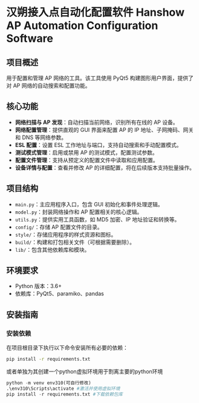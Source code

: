 # 汉朔接入点自动化配置软件 Hanshow AP Automation Configuration Software

## 项目概述
用于配置和管理 AP 网络的工具。该工具使用 PyQt5 构建图形用户界面，提供了对 AP 网络的自动搜索和配置功能。

## 核心功能
- **网络扫描与 AP 发现**：自动扫描当前网络，识别所有在线的 AP 设备。
- **网络配置管理**：提供直观的 GUI 界面来配置 AP 的 IP 地址、子网掩码、网关和 DNS 等网络参数。
- **ESL 配置**：设置 ESL 工作地址与端口，支持自动搜索和手动配置模式。
- **测试模式管理**：启用或禁用 AP 的测试模式，配置测试参数。
- **配置文件管理**：支持从预定义的配置文件中读取和应用配置。
- **设备详情与配置**：查看并修改 AP 的详细配置，将在后续版本支持批量操作。

## 项目结构
- `main.py`：主应用程序入口，包含 GUI 初始化和事件处理逻辑。
- `model.py`：封装网络操作和 AP 配置相关的核心逻辑。
- `utils.py`：提供实用工具函数，如 MD5 加密、IP 地址验证和转换等。
- `config/`：存储 AP 配置文件的目录。
- `style/`：存储应用程序的样式资源和图标。
- `build/`：构建和打包相关文件（可根据需要删除）。
- `lib/`：包含其他依赖库和模块。

## 环境要求
- Python 版本：3.6+
- 依赖库：PyQt5、paramiko、pandas

## 安装指南

### 安装依赖
在项目根目录下执行以下命令安装所有必要的依赖：
```bash
pip install -r requirements.txt
```
或者单独为其创建一个python虚拟环境用于割离主要的python环境
```python
python -m venv env310(可自行修改)
.\env310\Scripts\activate #激活并使用虚拟环境
pip install -r requirements.txt #下载依赖包库
```
